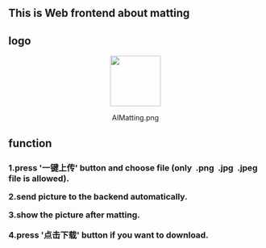 ## This is Web frontend about matting

## logo
<div align=center>
<img src="https://github.com/HymEric/AIWebMatting/blob/master/web/logo.png" width="100" hegiht="100"/>
<p font-size: 6px;>AIMatting.png</p>
</div>

## function
<h3 font-size: 10px;>
    <p>
        1.press '一键上传' button and choose file (only&nbsp;&nbsp;.png&nbsp;&nbsp;.jpg&nbsp;&nbsp;.jpeg file is allowed).
    </p>
        <p>
            2.send picture to the backend automatically.
        </p>
    <p>
        3.show the picture after matting.
    </p>
    <p>
        4.press '点击下载' button if you want to download.
    </p>
</h3>
